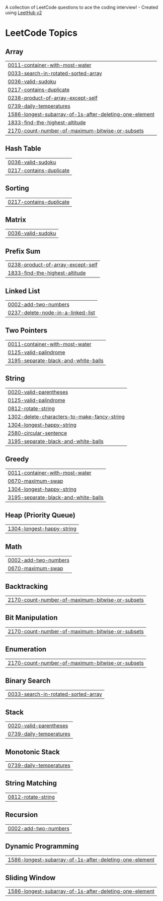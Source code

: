 A collection of LeetCode questions to ace the coding interview! - Created using [LeetHub v2](https://github.com/arunbhardwaj/LeetHub-2.0)
<!---LeetCode Topics Start-->
# LeetCode Topics
## Array
|  |
| ------- |
| [0011-container-with-most-water](https://github.com/suryaSPS/Leetcode/tree/master/0011-container-with-most-water) |
| [0033-search-in-rotated-sorted-array](https://github.com/suryaSPS/Leetcode/tree/master/0033-search-in-rotated-sorted-array) |
| [0036-valid-sudoku](https://github.com/suryaSPS/Leetcode/tree/master/0036-valid-sudoku) |
| [0217-contains-duplicate](https://github.com/suryaSPS/Leetcode/tree/master/0217-contains-duplicate) |
| [0238-product-of-array-except-self](https://github.com/suryaSPS/Leetcode/tree/master/0238-product-of-array-except-self) |
| [0739-daily-temperatures](https://github.com/suryaSPS/Leetcode/tree/master/0739-daily-temperatures) |
| [1586-longest-subarray-of-1s-after-deleting-one-element](https://github.com/suryaSPS/Leetcode/tree/master/1586-longest-subarray-of-1s-after-deleting-one-element) |
| [1833-find-the-highest-altitude](https://github.com/suryaSPS/Leetcode/tree/master/1833-find-the-highest-altitude) |
| [2170-count-number-of-maximum-bitwise-or-subsets](https://github.com/suryaSPS/Leetcode/tree/master/2170-count-number-of-maximum-bitwise-or-subsets) |
## Hash Table
|  |
| ------- |
| [0036-valid-sudoku](https://github.com/suryaSPS/Leetcode/tree/master/0036-valid-sudoku) |
| [0217-contains-duplicate](https://github.com/suryaSPS/Leetcode/tree/master/0217-contains-duplicate) |
## Sorting
|  |
| ------- |
| [0217-contains-duplicate](https://github.com/suryaSPS/Leetcode/tree/master/0217-contains-duplicate) |
## Matrix
|  |
| ------- |
| [0036-valid-sudoku](https://github.com/suryaSPS/Leetcode/tree/master/0036-valid-sudoku) |
## Prefix Sum
|  |
| ------- |
| [0238-product-of-array-except-self](https://github.com/suryaSPS/Leetcode/tree/master/0238-product-of-array-except-self) |
| [1833-find-the-highest-altitude](https://github.com/suryaSPS/Leetcode/tree/master/1833-find-the-highest-altitude) |
## Linked List
|  |
| ------- |
| [0002-add-two-numbers](https://github.com/suryaSPS/Leetcode/tree/master/0002-add-two-numbers) |
| [0237-delete-node-in-a-linked-list](https://github.com/suryaSPS/Leetcode/tree/master/0237-delete-node-in-a-linked-list) |
## Two Pointers
|  |
| ------- |
| [0011-container-with-most-water](https://github.com/suryaSPS/Leetcode/tree/master/0011-container-with-most-water) |
| [0125-valid-palindrome](https://github.com/suryaSPS/Leetcode/tree/master/0125-valid-palindrome) |
| [3195-separate-black-and-white-balls](https://github.com/suryaSPS/Leetcode/tree/master/3195-separate-black-and-white-balls) |
## String
|  |
| ------- |
| [0020-valid-parentheses](https://github.com/suryaSPS/Leetcode/tree/master/0020-valid-parentheses) |
| [0125-valid-palindrome](https://github.com/suryaSPS/Leetcode/tree/master/0125-valid-palindrome) |
| [0812-rotate-string](https://github.com/suryaSPS/Leetcode/tree/master/0812-rotate-string) |
| [1302-delete-characters-to-make-fancy-string](https://github.com/suryaSPS/Leetcode/tree/master/1302-delete-characters-to-make-fancy-string) |
| [1304-longest-happy-string](https://github.com/suryaSPS/Leetcode/tree/master/1304-longest-happy-string) |
| [2580-circular-sentence](https://github.com/suryaSPS/Leetcode/tree/master/2580-circular-sentence) |
| [3195-separate-black-and-white-balls](https://github.com/suryaSPS/Leetcode/tree/master/3195-separate-black-and-white-balls) |
## Greedy
|  |
| ------- |
| [0011-container-with-most-water](https://github.com/suryaSPS/Leetcode/tree/master/0011-container-with-most-water) |
| [0670-maximum-swap](https://github.com/suryaSPS/Leetcode/tree/master/0670-maximum-swap) |
| [1304-longest-happy-string](https://github.com/suryaSPS/Leetcode/tree/master/1304-longest-happy-string) |
| [3195-separate-black-and-white-balls](https://github.com/suryaSPS/Leetcode/tree/master/3195-separate-black-and-white-balls) |
## Heap (Priority Queue)
|  |
| ------- |
| [1304-longest-happy-string](https://github.com/suryaSPS/Leetcode/tree/master/1304-longest-happy-string) |
## Math
|  |
| ------- |
| [0002-add-two-numbers](https://github.com/suryaSPS/Leetcode/tree/master/0002-add-two-numbers) |
| [0670-maximum-swap](https://github.com/suryaSPS/Leetcode/tree/master/0670-maximum-swap) |
## Backtracking
|  |
| ------- |
| [2170-count-number-of-maximum-bitwise-or-subsets](https://github.com/suryaSPS/Leetcode/tree/master/2170-count-number-of-maximum-bitwise-or-subsets) |
## Bit Manipulation
|  |
| ------- |
| [2170-count-number-of-maximum-bitwise-or-subsets](https://github.com/suryaSPS/Leetcode/tree/master/2170-count-number-of-maximum-bitwise-or-subsets) |
## Enumeration
|  |
| ------- |
| [2170-count-number-of-maximum-bitwise-or-subsets](https://github.com/suryaSPS/Leetcode/tree/master/2170-count-number-of-maximum-bitwise-or-subsets) |
## Binary Search
|  |
| ------- |
| [0033-search-in-rotated-sorted-array](https://github.com/suryaSPS/Leetcode/tree/master/0033-search-in-rotated-sorted-array) |
## Stack
|  |
| ------- |
| [0020-valid-parentheses](https://github.com/suryaSPS/Leetcode/tree/master/0020-valid-parentheses) |
| [0739-daily-temperatures](https://github.com/suryaSPS/Leetcode/tree/master/0739-daily-temperatures) |
## Monotonic Stack
|  |
| ------- |
| [0739-daily-temperatures](https://github.com/suryaSPS/Leetcode/tree/master/0739-daily-temperatures) |
## String Matching
|  |
| ------- |
| [0812-rotate-string](https://github.com/suryaSPS/Leetcode/tree/master/0812-rotate-string) |
## Recursion
|  |
| ------- |
| [0002-add-two-numbers](https://github.com/suryaSPS/Leetcode/tree/master/0002-add-two-numbers) |
## Dynamic Programming
|  |
| ------- |
| [1586-longest-subarray-of-1s-after-deleting-one-element](https://github.com/suryaSPS/Leetcode/tree/master/1586-longest-subarray-of-1s-after-deleting-one-element) |
## Sliding Window
|  |
| ------- |
| [1586-longest-subarray-of-1s-after-deleting-one-element](https://github.com/suryaSPS/Leetcode/tree/master/1586-longest-subarray-of-1s-after-deleting-one-element) |
<!---LeetCode Topics End-->
